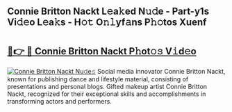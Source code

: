 ## Connie Britton Nackt L𝚎a𝚔ed N𝚞𝚍e - Part-y1s Vi𝚍𝚎o L𝚎a𝚔s - H𝚘𝚝 O𝚗𝚕yf𝚊ns P𝚑𝚘tos Xuenf

# <h2><a href="http://kfdrven.oniu.top/?m=Connie+Britton+Nackt">🔗👉 🔴 Connie Britton Nackt P𝚑ot𝚘𝚜 V𝚒d𝚎o</a></h2>

[![Connie Britton Nackt Nu𝚍e𝚜](https://i.imgur.com/0qMVB7G.gif)](http://kfdrven.oniu.top/?m=Connie+Britton+Nackt)
Social media innovator Connie Britton Nackt, known for publishing dance and lifestyle material, consisting of presentations and personal blogs. Gifted makeup artist Connie Britton Nackt, recognized for their exceptional skills and accomplishments in transforming actors and performers.  
